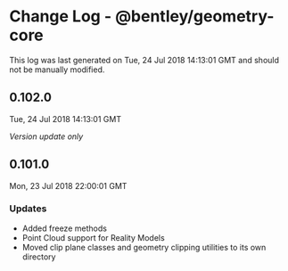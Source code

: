 # Change Log - @bentley/geometry-core

This log was last generated on Tue, 24 Jul 2018 14:13:01 GMT and should not be manually modified.

## 0.102.0
Tue, 24 Jul 2018 14:13:01 GMT

*Version update only*

## 0.101.0
Mon, 23 Jul 2018 22:00:01 GMT

### Updates

- Added freeze methods 
- Point Cloud support for Reality Models
- Moved clip plane classes and geometry clipping utilities to its own directory

